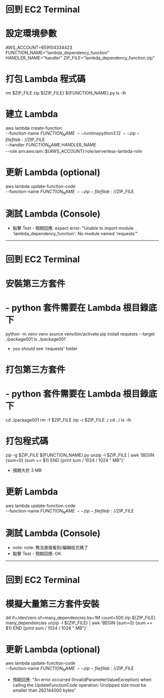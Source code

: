 # 回到 EC2 Terminal 

# 設定環境參數
AWS_ACCOUNT=659104334423
FUNCTION_NAME="lambda_dependency_function"
HANDLER_NAME="handler"
ZIP_FILE="lambda_dependency_function.zip"

# 打包 Lambda 程式碼
rm $ZIP_FILE
zip ${ZIP_FILE} ${FUNCTION_NAME}.py
ls -lh

# 建立 Lambda 
aws lambda create-function \
    --function-name $FUNCTION_NAME \
    --runtime python3.12 \
    --zip-file fileb://$ZIP_FILE \
    --handler $FUNCTION_NAME.$HANDLER_NAME \
    --role arn:aws:iam::${AWS_ACCOUNT}:role/serverless-lambda-role

# 更新 Lambda (optional)
aws lambda update-function-code \
    --function-name $FUNCTION_NAME \
    --zip-file fileb://$ZIP_FILE

# 測試 Lambda (Console)
 - 點擊 Test - 預期回應: expect error: "Unable to import module 'lambda_dependency_function': No module named 'requests'"

---- 

# 回到 EC2 Terminal 

# 安裝第三方套件
# - python 套件需要在 Lambda 根目錄底下 
python -m venv venv
source venv/bin/activate
pip install requests --target ./package001
ls ./package001
 - you should see 'requests' folder 

# 打包第三方套件
# - python 套件需要在 Lambda 根目錄底下 
cd ./package001
rm -f $ZIP_FILE
zip -r $ZIP_FILE ./
cd ../
ls -lh

# 打包程式碼
zip -g $ZIP_FILE ${FUNCTION_NAME}.py
unzip -l $ZIP_FILE | awk 'BEGIN {sum=0} {sum += $1} END {print sum / 1024 / 1024 " MB"}'
 - 預期大於 3 MB

# 更新 Lambda
aws lambda update-function-code \
    --function-name $FUNCTION_NAME \
    --zip-file fileb://$ZIP_FILE

# 測試 Lambda (Console)
 - note: note: 無法直接看到/編輯程式碼了
 - 點擊 Test - 預期回應: OK

---- 

# 回到 EC2 Terminal 

# 模擬大量第三方套件安裝
dd if=/dev/zero of=many_dependencies bs=1M count=500
zip ${ZIP_FILE} many_dependencies
unzip -l ${ZIP_FILE} | awk 'BEGIN {sum=0} {sum += $1} END {print sum / 1024 / 1024 " MB"}'

# 更新 Lambda (optional)
aws lambda update-function-code \
    --function-name $FUNCTION_NAME \
    --zip-file fileb://$ZIP_FILE

 - 預期回應: "An error occurred (InvalidParameterValueException) when calling the UpdateFunctionCode operation: Unzipped size must be smaller than 262144000 bytes"
